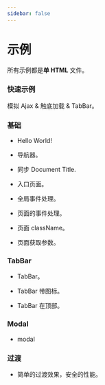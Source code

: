 ```yaml
---
sidebar: false
---
```

# 示例

<!-- ## Simple Single HTML -->
所有示例都是**单 HTML** 文件。

### 快速示例
模拟 Ajax & 触底加载 & TabBar。
<source-preview name="quick-example" />

### 基础
- Hello World!
  <source-preview name="hello-world" />

- 导航器。
  <source-preview name="two-pages" />

- 同步 Document Title.
  <source-preview name="synchronize-document-title" />

- 入口页面。
  <source-preview name="entry-page" />

- 全局事件处理。
  <source-preview name="global-event-handing" />

- 页面的事件处理。
  <source-preview name="page-event-handing" />

- 页面 className。
  <source-preview name="class-name" />

- 页面获取参数。
  <source-preview name="page-get-query" />



### TabBar
- TabBar。
  <source-preview name="tabbar" />

- TabBar 带图标。
  <source-preview name="tabbar-with-icon" />

- TabBar 在顶部。
  <source-preview name="tabbar-position-top" />

### Modal
- modal
<source-preview name="modal" />

### 过渡
- 简单的过渡效果，安全的性能。
  <source-preview name="transition-simple" />
<!-- 
- 结合 amimate.css 过渡。
  <source-preview name="transition-with-amimate" />

- tab 的滑动过渡。
  <source-preview name="transition-of-tab-pages-slide" />

- tab 的滑动过渡(使用了CSS Var).
  <source-preview name="transition-of-tab-pages-slide-css-var" /> -->